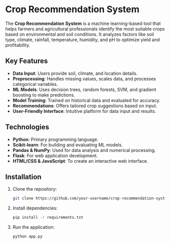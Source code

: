 # Crop Recommendation System  

The **Crop Recommendation System** is a machine learning-based tool that helps farmers and agricultural professionals identify the most suitable crops based on environmental and soil conditions. It analyzes factors like soil type, climate, rainfall, temperature, humidity, and pH to optimize yield and profitability.  

## Key Features  
- **Data Input**: Users provide soil, climate, and location details.  
- **Preprocessing**: Handles missing values, scales data, and processes categorical variables.  
- **ML Models**: Uses decision trees, random forests, SVM, and gradient boosting to make predictions.  
- **Model Training**: Trained on historical data and evaluated for accuracy.  
- **Recommendations**: Offers tailored crop suggestions based on input.  
- **User-Friendly Interface**: Intuitive platform for data input and results.  

## Technologies  
- **Python**: Primary programming language.  
- **Scikit-learn**: For building and evaluating ML models.  
- **Pandas & NumPy**: Used for data analysis and numerical processing.  
- **Flask**: For web application development.  
- **HTML/CSS & JavaScript**: To create an interactive web interface.  

## Installation  
1. Clone the repository:  
   ```bash  
   git clone https://github.com/your-username/crop-recommendation-system.git
   ```  
2. Install dependencies:  
   ```bash  
   pip install -r requirements.txt  
   ```  
3. Run the application:  
   ```bash  
   python app.py  
   ```
